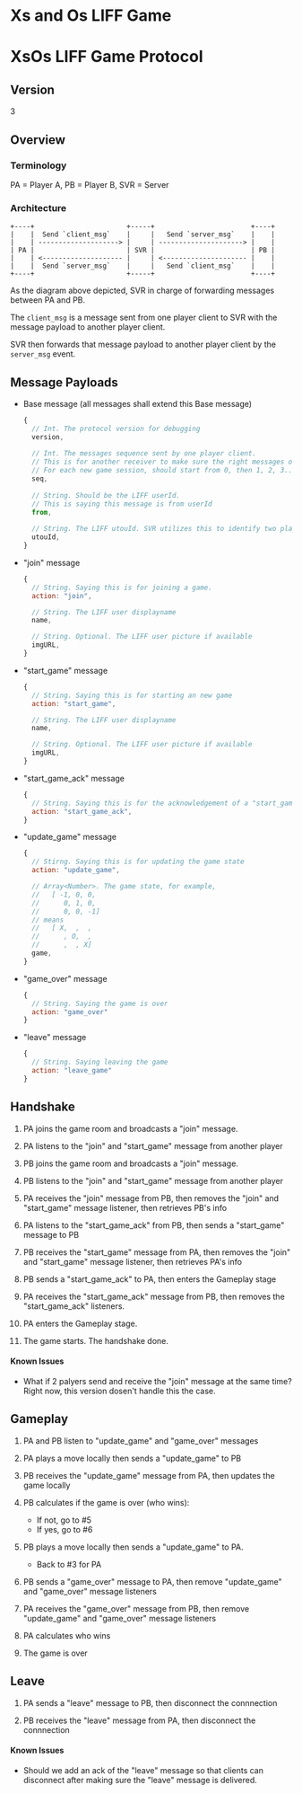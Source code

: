 # Xs and Os LIFF Game

# XsOs LIFF Game Protocol
## Version
3

## Overview

### Terminology
PA = Player A, PB = Player B, SVR = Server

### Architecture
```
+----+                       +-----+                        +----+
|    |  Send `client_msg`    |     |   Send `server_msg`    |    |
|    | --------------------> |     | ---------------------> |    | 
| PA |                       | SVR |                        | PB |
|    | <-------------------- |     | <--------------------- |    |
|    |  Send `server_msg`    |     |   Send `client_msg`    |    |
+----+                       +-----+                        +----+
```
As the diagram above depicted, SVR in charge of forwarding messages between PA and PB.

The `client_msg` is a message sent from one player client to SVR with the message payload to another player client.

SVR then forwards that message payload to another player client by the `server_msg` event.


## Message Payloads
* Base message (all messages shall extend this Base message)
  ```js
  {
    // Int. The protocol version for debugging
    version,
    
    // Int. The messages sequence sent by one player client.
    // This is for another receiver to make sure the right messages order.
    // For each new game session, should start from 0, then 1, 2, 3...
    seq,
    
    // String. Should be the LIFF userId.
    // This is saying this message is from userId
    from,
    
    // String. The LIFF utouId. SVR utilizes this to identify two players in the same chat room.
    utouId,
  }
  ```

* "join" message
  ```js
  {
    // String. Saying this is for joining a game.
    action: "join",

    // String. The LIFF user displayname
    name,

    // String. Optional. The LIFF user picture if available
    imgURL,
  }
  ```

* "start_game" message
  ```js
  {
    // String. Saying this is for starting an new game
    action: "start_game",

    // String. The LIFF user displayname
    name,

    // String. Optional. The LIFF user picture if available
    imgURL,
  }
  ```

* "start_game_ack" message
  ```js
  {
    // String. Saying this is for the acknowledgement of a "start_game"
    action: "start_game_ack",
  }
  ```

* "update_game" message
  ```js
  {
    // Stirng. Saying this is for updating the game state
    action: "update_game",

    // Array<Number>. The game state, for example,
    //   [ -1, 0, 0,
    //      0, 1, 0,
    //      0, 0, -1]
    // means
    //   [ X,  ,  ,
    //      , O,  ,
    //      ,  , X]
    game,
  }
  ```

* "game_over" message
  ```js
  {
    // String. Saying the game is over
    action: "game_over"
  }
  ```

* "leave" message
  ```js
  {
    // String. Saying leaving the game
    action: "leave_game"
  }
  ```

## Handshake
1. PA joins the game room and broadcasts a "join" message.

2. PA listens to the "join" and "start_game" message from another player

3. PB joins the game room and broadcasts a "join" message.

4. PB listens to the "join" and "start_game" message from another player

5. PA receives the "join" message from PB, then removes the "join" and "start_game" message listener, then retrieves PB's info 

6. PA listens to the "start_game_ack" from PB, then sends a "start_game" message to PB

7. PB receives the "start_game" message from PA, then removes the "join" and "start_game" message listener, then retrieves PA's info 

8. PB sends a "start_game_ack" to PA, then enters the Gameplay stage

9. PA receives the "start_game_ack" message from PB, then removes the "start_game_ack" listeners.

10. PA enters the Gameplay stage.

11. The game starts. The handshake done.

#### Known Issues
* What if 2 palyers send and receive the "join" message at the same time? Right now, this version dosen't handle this the case.


## Gameplay
1. PA and PB listen to "update_game" and "game_over" messages

2. PA plays a move locally then sends a "update_game" to PB

3. PB receives the "update_game" message from PA, then updates the game locally

4. PB calculates if the game is over (who wins):
   * If not, go to #5
   * If yes, go to #6

5. PB plays a move locally then sends a "update_game" to PA.
   * Back to #3 for PA

6. PB sends a "game_over" message to PA, then remove "update_game" and "game_over" message listeners

7. PA receives the "game_over" message from PB, then remove "update_game" and "game_over" message listeners

8. PA calculates who wins

9. The game is over


## Leave
1. PA sends a "leave" message to PB, then disconnect the connnection

2. PB receives the "leave" message from PA, then disconnect the connnection

#### Known Issues
* Should we add an ack of the "leave" message so that clients can disconnect after making sure the "leave" message is delivered.
